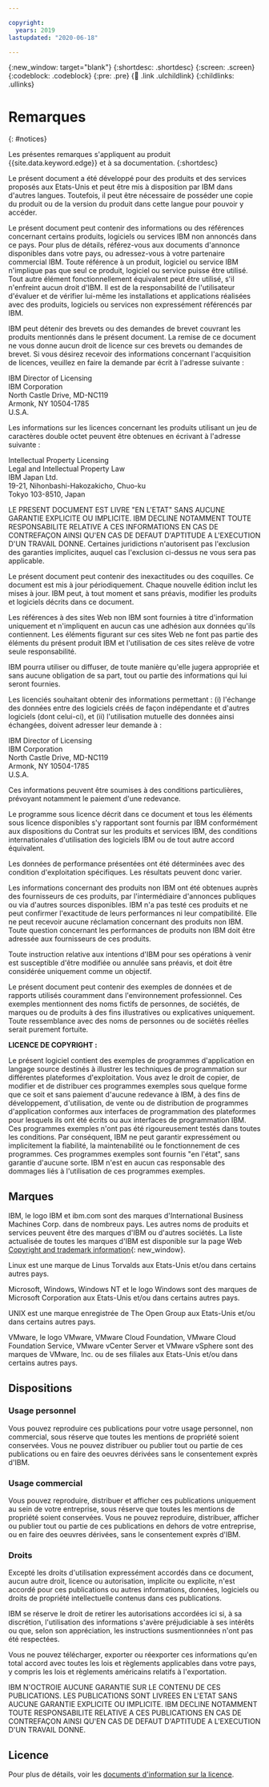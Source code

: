 ```yaml
---

copyright:
  years: 2019
lastupdated: "2020-06-18"

---
```


{:new_window: target="blank"}
{:shortdesc: .shortdesc}
{:screen: .screen}
{:codeblock: .codeblock}
{:pre: .pre}
{:child: .link .ulchildlink}
{:childlinks: .ullinks}

# Remarques
{: #notices}

Les présentes remarques s'appliquent au produit {{site.data.keyword.edge}} et à sa documentation.
{:shortdesc}

Le présent document a été développé pour des produits et des services proposés aux Etats-Unis et peut être mis à disposition par IBM dans d'autres langues. Toutefois, il peut être nécessaire de posséder une copie du produit ou de la version du produit dans cette langue pour pouvoir y accéder. 

Le présent document peut contenir des informations ou des références concernant certains produits, logiciels ou services IBM non annoncés dans ce pays. Pour plus de détails, référez-vous aux documents d'annonce disponibles dans votre pays, ou adressez-vous à votre partenaire commercial IBM. Toute référence à un produit, logiciel ou service IBM n'implique pas que seul ce produit, logiciel ou service puisse être utilisé. Tout autre élément fonctionnellement équivalent peut être utilisé, s'il n'enfreint aucun droit d'IBM. Il est de la responsabilité de l'utilisateur d'évaluer et de vérifier lui-même les installations et applications réalisées avec des produits, logiciels ou services non expressément référencés par IBM.

IBM peut détenir des brevets ou des demandes de brevet couvrant les produits mentionnés dans le présent document. La remise de ce document ne vous donne aucun droit de licence sur ces brevets ou demandes de brevet. Si vous désirez recevoir des informations concernant l'acquisition de licences, veuillez en faire la demande par écrit à l'adresse suivante :

IBM Director of Licensing  
IBM Corporation  
North Castle Drive, MD-NC119  
Armonk, NY 10504-1785  
U.S.A.  

Les informations sur les licences concernant les produits utilisant un jeu de caractères double octet peuvent être obtenues en écrivant à l'adresse suivante :

Intellectual Property Licensing  
Legal and Intellectual Property Law  
IBM Japan Ltd.  
19-21, Nihonbashi-Hakozakicho, Chuo-ku  
Tokyo 103-8510, Japan   

LE PRESENT DOCUMENT EST LIVRE "EN L'ETAT" SANS AUCUNE GARANTIE EXPLICITE OU IMPLICITE. IBM DECLINE NOTAMMENT TOUTE RESPONSABILITE RELATIVE A CES INFORMATIONS EN CAS DE CONTREFAÇON AINSI QU'EN CAS DE DEFAUT D'APTITUDE A L'EXECUTION D'UN TRAVAIL DONNE. Certaines juridictions n'autorisent pas l'exclusion des garanties implicites, auquel cas l'exclusion ci-dessus ne vous sera pas applicable.

Le présent document peut contenir des inexactitudes ou des coquilles. Ce document est mis à jour périodiquement. Chaque nouvelle édition inclut les mises à jour. IBM peut, à tout moment et sans préavis, modifier les produits et logiciels décrits dans ce document. 

Les références à des sites Web non IBM sont fournies à titre d'information uniquement et n'impliquent en aucun cas une adhésion aux données qu'ils contiennent. Les éléments figurant sur ces sites Web ne font pas partie des éléments du présent produit IBM et l'utilisation de ces sites relève de votre seule responsabilité.

IBM pourra utiliser ou diffuser, de toute manière qu'elle jugera appropriée et sans aucune obligation de sa part, tout ou partie des informations qui lui seront fournies.

Les licenciés souhaitant obtenir des informations permettant : (i) l'échange des données entre des logiciels créés de façon indépendante et d'autres logiciels (dont celui-ci), et (ii) l'utilisation mutuelle des données ainsi échangées, doivent adresser leur demande à :

IBM Director of Licensing  
IBM Corporation  
North Castle Drive, MD-NC119  
Armonk, NY 10504-1785  
U.S.A.  

Ces informations peuvent être soumises à des conditions particulières, prévoyant notamment le paiement d'une redevance.

Le programme sous licence décrit dans ce document et tous les éléments sous licence disponibles s'y rapportant sont fournis par IBM conformément aux dispositions du Contrat sur les produits et services IBM, des conditions internationales d'utilisation des logiciels IBM ou de tout autre accord équivalent.

Les données de performance présentées ont été déterminées avec des condition d'exploitation spécifiques. Les résultats peuvent donc varier. 

Les informations concernant des produits non IBM ont été obtenues auprès des fournisseurs de ces produits, par l'intermédiaire d'annonces publiques ou via d'autres sources disponibles. IBM n'a pas testé ces produits et ne peut confirmer l'exactitude de leurs performances ni leur compatibilité. Elle ne peut recevoir aucune réclamation concernant des produits non IBM. Toute question concernant les performances de produits non IBM doit être adressée aux fournisseurs de ces produits.

Toute instruction relative aux intentions d'IBM pour ses opérations à venir est susceptible d'être modifiée ou annulée sans préavis, et doit être considérée uniquement comme un objectif. 

Le présent document peut contenir des exemples de données et de rapports utilisés couramment dans l'environnement professionnel. Ces exemples mentionnent des noms fictifs de personnes, de sociétés, de marques ou de produits à des fins illustratives ou explicatives uniquement. Toute ressemblance avec des noms de personnes ou de sociétés réelles serait purement fortuite.

**LICENCE DE COPYRIGHT :**

Le présent logiciel contient des exemples de programmes d'application en langage source destinés à illustrer les techniques de programmation sur différentes plateformes d'exploitation. Vous avez le droit de copier, de modifier et de distribuer ces programmes exemples sous quelque forme que ce soit et sans paiement d'aucune redevance à IBM, à des fins de développement, d'utilisation, de vente ou de distribution de programmes d'application conformes aux interfaces de programmation des plateformes pour lesquels ils ont été écrits ou aux interfaces de programmation IBM. Ces programmes exemples n'ont pas été rigoureusement testés dans toutes les conditions. Par conséquent, IBM ne peut garantir expressément ou implicitement la fiabilité, la maintenabilité ou le fonctionnement de ces programmes. Ces programmes exemples sont fournis "en l'état", sans garantie d'aucune sorte. IBM n'est en aucun cas responsable des dommages liés à l'utilisation de ces programmes exemples.

## Marques

IBM, le logo IBM et ibm.com sont des marques d'International Business Machines Corp. dans de nombreux pays. Les autres noms de produits et services peuvent être des marques d'IBM ou d'autres sociétés. La liste actualisée de toutes les marques d'IBM est disponible sur la page Web [Copyright and trademark information](http://www.ibm.com/legal/copytrade.shtml){: new_window}.

Linux est une marque de Linus Torvalds aux Etats-Unis et/ou dans certains autres pays.

Microsoft, Windows, Windows NT et le logo Windows sont des marques de Microsoft Corporation aux Etats-Unis et/ou dans certains autres pays.

UNIX est une marque enregistrée de The Open Group aux Etats-Unis et/ou dans certains autres pays.

VMware, le logo VMware, VMware Cloud Foundation, VMware Cloud Foundation Service, VMware vCenter Server et VMware vSphere sont des marques de VMware, Inc. ou de ses filiales aux Etats-Unis et/ou dans certains autres pays.

## Dispositions

### Usage personnel

Vous pouvez reproduire ces publications pour votre usage personnel, non commercial, sous réserve que toutes les mentions de propriété soient conservées. Vous ne pouvez distribuer ou publier tout ou partie de ces publications ou en faire des oeuvres dérivées sans le consentement exprès d'IBM.

### Usage commercial

Vous pouvez reproduire, distribuer et afficher ces publications uniquement au sein de votre entreprise, sous réserve que toutes les mentions de propriété soient conservées. Vous ne pouvez reproduire, distribuer, afficher ou publier tout ou partie de ces publications en dehors de votre entreprise, ou en faire des oeuvres dérivées, sans le consentement exprès d'IBM.

### Droits

Excepté les droits d'utilisation expressément accordés dans ce document, aucun autre droit, licence ou autorisation, implicite ou explicite, n'est accordé pour ces publications ou autres informations, données, logiciels ou droits de propriété intellectuelle contenus dans ces publications.

IBM se réserve le droit de retirer les autorisations accordées ici si, à sa discrétion, l'utilisation des informations s'avère préjudiciable à ses intérêts ou que, selon son appréciation, les instructions susmentionnées n'ont pas été respectées.

Vous ne pouvez télécharger, exporter ou réexporter ces informations qu'en total accord avec toutes les lois et règlements applicables dans votre pays, y compris les lois et règlements américains relatifs à l'exportation.

IBM N'OCTROIE AUCUNE GARANTIE SUR LE CONTENU DE CES PUBLICATIONS. LES PUBLICATIONS SONT LIVREES EN L'ETAT SANS AUCUNE GARANTIE EXPLICITE OU IMPLICITE. IBM DECLINE NOTAMMENT TOUTE RESPONSABILITE RELATIVE A CES PUBLICATIONS EN CAS DE CONTREFAÇON AINSI QU'EN CAS DE DEFAUT D'APTITUDE A L'EXECUTION D'UN TRAVAIL DONNE.

## Licence

Pour plus de détails, voir les [documents d'information sur la licence](https://www-03.ibm.com/software/sla/sladb.nsf/displayLIs/5024983A6C8FF4428525860D00664772?OpenDocument).
